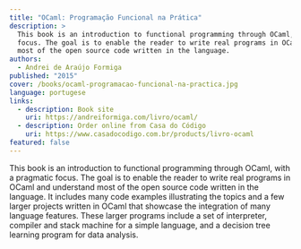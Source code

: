 ```yaml
---
title: "OCaml: Programação Funcional na Prática"
description: >
  This book is an introduction to functional programming through OCaml, with a pragmatic
  focus. The goal is to enable the reader to write real programs in OCaml and understand
  most of the open source code written in the language.
authors:
  - Andrei de Araújo Formiga
published: "2015"
cover: /books/ocaml-programacao-funcional-na-practica.jpg
language: portugese
links:
  - description: Book site
    uri: https://andreiformiga.com/livro/ocaml/
  - description: Order online from Casa do Código
    uri: https://www.casadocodigo.com.br/products/livro-ocaml
featured: false
---
```


This book is an introduction to functional programming through OCaml, with a pragmatic
focus. The goal is to enable the reader to write real programs in OCaml and understand
most of the open source code written in the language. It includes many code examples
illustrating the topics and a few larger projects written in OCaml that showcase the
integration of many language features. These larger
programs include a set of interpreter, compiler and stack machine for a simple
language, and a decision tree learning program for data analysis.
